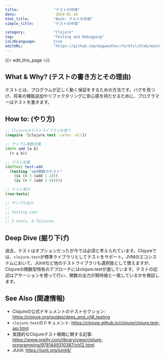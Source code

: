 ```yaml
---
title:                "テストの作成"
date:                  2024-01-19
html_title:           "Bash: テストの作成"
simple_title:         "テストの作成"

category:             "Clojure"
tag:                  "Testing and Debugging"
isCJKLanguage:        true
editURL:              "https://github.com/dogweather/forkful/blob/master/content/ja/clojure/writing-tests.md"
---
```


{{< edit_this_page >}}

## What & Why? (テストの書き方とその理由)
テストとは、プログラムが正しく動く保証をするための方法です。バグを見つけ、将来の機能追加やリファクタリングに安心感を持たせるために、プログラマーはテストを書きます。

## How to: (やり方)
```Clojure
;; Clojureのテストライブラリを使う
(require '[clojure.test :refer :all])

;; サンプル関数定義
(defn add [a b]
  (+ a b))

;; テスト定義
(deftest test-add
  (testing "add関数のテスト"
    (is (= 3 (add 1 2)))
    (is (= 7 (add 3 4)))))

;; テスト実行
(run-tests)

;; サンプル出力
;; 
;; Testing user
;; 
;; 2 tests, 0 failures.
```

## Deep Dive (掘り下げ)
過去、テストはオプションだったが今では必須と考えられています。Clojureでは、`clojure.test`が標準ライブラリとしてテストをサポート。JVMのエコシステムにおいて、JUnitなど他のテストライブラリも選択肢として使えますが、Clojureの関数型特有のアプローチにはclojure.testが適しています。テストの記述はアサーションを使って行い、関数の出力が期待値と一致しているかを検証します。

## See Also (関連情報)
- Clojureの公式ドキュメントのテストセクション: https://clojure.org/guides/deps_and_cli#_testing
- `clojure.test`のドキュメント: https://clojure.github.io/clojure/clojure.test-api.html
- 実践的なClojureテスト戦略に関する記事: https://www.oreilly.com/library/view/clojure-programming/9781449310387/ch12.html
- JUnit: https://junit.org/junit4/
